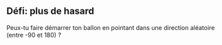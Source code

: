 ## Défi: plus de hasard
Peux-tu faire démarrer ton ballon en pointant dans une direction aléatoire (entre -90 et 180) ?

